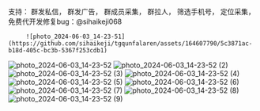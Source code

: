 
支持：
群发私信，
群发广告，
群成员采集，
群拉人，
筛选手机号，
定位采集，
免费代开发修复bug：@sihaikeji068     
        
         ![photo_2024-06-03_14-23-51](https://github.com/sihaikeji/tgqunfalaren/assets/164607790/5c3871ac-b18d-405c-bc3b-5367f253cdb1)
![photo_2024-06-03_14-23-52](https://github.com/sihaikeji/tgqunfalaren/assets/164607790/b5efffed-e383-441a-9a38-6e771ecc8176)
![photo_2024-06-03_14-23-52 (2)](https://github.com/sihaikeji/tgqunfalaren/assets/164607790/d6cf87f1-fe28-415c-90a1-2103d27c388c)
![photo_2024-06-03_14-23-52 (3)](https://github.com/sihaikeji/tgqunfalaren/assets/164607790/2a69c94d-2e59-4841-9e17-9475764c5334)
![photo_2024-06-03_14-23-52 (4)](https://github.com/sihaikeji/tgqunfalaren/assets/164607790/ee32e446-e957-45f4-b9d7-71c574d2b637)
![photo_2024-06-03_14-23-52 (5)](https://github.com/sihaikeji/tgqunfalaren/assets/164607790/ac4a1fbd-1918-4794-9c04-977352a782fe)
![photo_2024-06-03_14-23-52 (6)](https://github.com/sihaikeji/tgqunfalaren/assets/164607790/f9b8ef5e-fe6f-4aad-b670-62b5bec89bd2)
![photo_2024-06-03_14-23-52 (7)](https://github.com/sihaikeji/tgqunfalaren/assets/164607790/e0dc5c95-a319-4c73-8659-53a0bd351c61)
![photo_2024-06-03_14-23-52 (8)](https://github.com/sihaikeji/tgqunfalaren/assets/164607790/26cf13de-468c-444a-9bd2-8f2f24ae52d5)
![photo_2024-06-03_14-23-52 (9)](https://github.com/sihaikeji/tgqunfalaren/assets/164607790/c41e8f58-abc7-4a7e-bb9c-a8625119f044)
